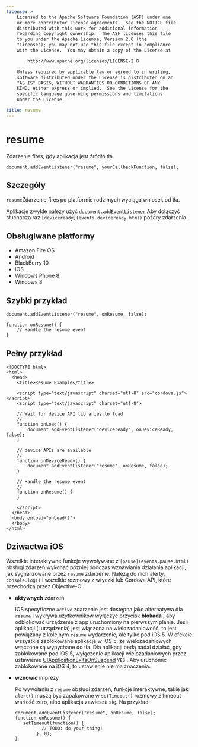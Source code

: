 ```yaml
---
license: >
    Licensed to the Apache Software Foundation (ASF) under one
    or more contributor license agreements.  See the NOTICE file
    distributed with this work for additional information
    regarding copyright ownership.  The ASF licenses this file
    to you under the Apache License, Version 2.0 (the
    "License"); you may not use this file except in compliance
    with the License.  You may obtain a copy of the License at

        http://www.apache.org/licenses/LICENSE-2.0

    Unless required by applicable law or agreed to in writing,
    software distributed under the License is distributed on an
    "AS IS" BASIS, WITHOUT WARRANTIES OR CONDITIONS OF ANY
    KIND, either express or implied.  See the License for the
    specific language governing permissions and limitations
    under the License.

title: resume
---
```


# resume

Zdarzenie fires, gdy aplikacja jest źródło tła.

    document.addEventListener("resume", yourCallbackFunction, false);
    

## Szczegóły

`resume`Zdarzenie fires po platformie rodzimych wyciąga wniosek od tła.

Aplikacje zwykle należy użyć `document.addEventListener` Aby dołączyć słuchacza raz `[deviceready](events.deviceready.html)` pożary zdarzenia.

## Obsługiwane platformy

*   Amazon Fire OS
*   Android
*   BlackBerry 10
*   iOS
*   Windows Phone 8
*   Windows 8

## Szybki przykład

    document.addEventListener("resume", onResume, false);
    
    function onResume() {
        // Handle the resume event
    }
    

## Pełny przykład

    <!DOCTYPE html>
    <html>
      <head>
        <title>Resume Example</title>
    
        <script type="text/javascript" charset="utf-8" src="cordova.js"></script>
        <script type="text/javascript" charset="utf-8">
    
        // Wait for device API libraries to load
        //
        function onLoad() {
            document.addEventListener("deviceready", onDeviceReady, false);
        }
    
        // device APIs are available
        //
        function onDeviceReady() {
            document.addEventListener("resume", onResume, false);
        }
    
        // Handle the resume event
        //
        function onResume() {
        }
    
        </script>
      </head>
      <body onload="onLoad()">
      </body>
    </html>
    

## Dziwactwa iOS

Wszelkie interaktywne funkcje wywoływane z `[pause](events.pause.html)` obsługi zdarzeń wykonać później podczas wznawiania działania aplikacji, jak sygnalizowane przez `resume` zdarzenie. Należą do nich alerty, `console.log()` i wszelkie rozmowy z wtyczki lub Cordova API, które przechodzą przez Objective-C.

*   **aktywnych** zdarzeń
    
    IOS specyficzne `active` zdarzenie jest dostępna jako alternatywa dla `resume` i wykrywa użytkowników wyłączyć przycisk **blokada** , aby odblokować urządzenie z app uruchomiony na pierwszym planie. Jeśli aplikacji (i urządzenia) jest włączona na wielozadaniowość, to jest powiązany z kolejnym `resume` wydarzenie, ale tylko pod iOS 5. W efekcie wszystkie zablokowane aplikacje w iOS 5, że wielozadaniowych włączone są wypychane do tła. Dla aplikacji będą nadal działać, gdy zablokowane pod iOS 5, wyłączenie aplikacji wielozadaniowych przez ustawienie [UIApplicationExitsOnSuspend][1] `YES` . Aby uruchomić zablokowane na iOS 4, to ustawienie nie ma znaczenia.

*   **wznowić** imprezy
    
    Po wywołaniu z `resume` obsługi zdarzeń, funkcje interaktywne, takie jak `alert()` muszą być zapakowane w `setTimeout()` rozmowy z timeout wartość zero, albo aplikacja zawiesza się. Na przykład:
    
        document.addEventListener("resume", onResume, false);
        function onResume() {
           setTimeout(function() {
                  // TODO: do your thing!
                }, 0);
        }
        

 [1]: http://developer.apple.com/library/ios/#documentation/general/Reference/InfoPlistKeyReference/Articles/iPhoneOSKeys.html